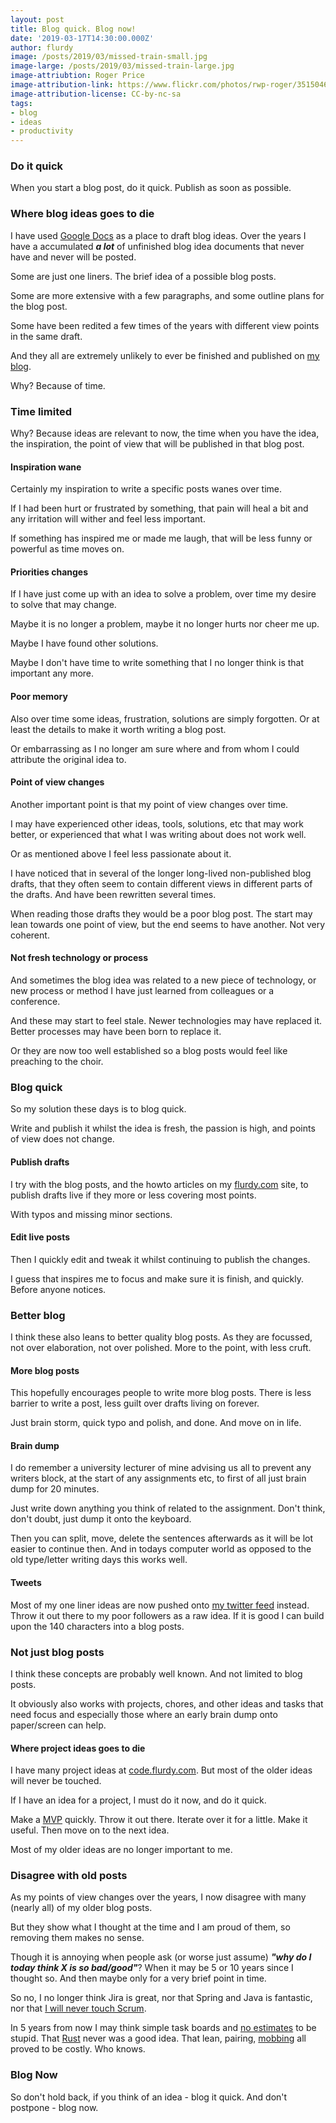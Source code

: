 ```yaml
---
layout: post
title: Blog quick. Blog now!
date: '2019-03-17T14:30:00.000Z'
author: flurdy
image: /posts/2019/03/missed-train-small.jpg
image-large: /posts/2019/03/missed-train-large.jpg
image-attriubtion: Roger Price
image-attribution-link: https://www.flickr.com/photos/rwp-roger/3515046308/
image-attribution-license: CC-by-nc-sa
tags:
- blog
- ideas
- productivity
---
```


### Do it quick

When you start a blog post, do it quick. Publish as soon as possible.


### Where blog ideas goes to die

I have used [Google Docs](https://docs.google.com) as a place to draft blog ideas.
Over the years I have a accumulated ___a lot___ of unfinished blog idea documents that never have and never will be posted.

Some are just one liners. The brief idea of a possible blog posts.

Some are more extensive with a few paragraphs, and some outline plans for the blog post.

Some have been redited a few times of the years with different view points in the same draft.

And they all are extremely unlikely to ever be finished and published on [my blog](https://blog.flurdy.com).

Why? Because of time.


### Time limited



Why? Because ideas are relevant to now, the time when you have the idea, the inspiration, the point of view that will be published in that blog post.

#### Inspiration wane

Certainly my inspiration to write a specific posts wanes over time.

If I had been hurt or frustrated by something,
that pain will heal a bit
and any irritation will wither and feel less important.

If something has inspired me or made me laugh,
that will be less funny or powerful as time moves on.

#### Priorities changes

If I have just come up with an idea to solve a problem,
over time my desire to solve that may change.

Maybe it is no longer a problem,
maybe it no longer hurts nor cheer me up.

Maybe I have found other solutions.

Maybe I don't have time to write something that I no longer think is that important any more.

#### Poor memory

Also over time some ideas, frustration, solutions are simply forgotten.
Or at least the details to make it worth writing a blog post.

Or embarrassing as I no longer am sure where and from whom I could attribute the original idea to.

#### Point of view changes

Another important point is that my point of view changes over time.

I may have experienced other ideas, tools, solutions, etc that may work better,
or experienced that what I was writing about does not work well.

Or as mentioned above I feel less passionate about it.

I have noticed that in several of the longer long-lived non-published blog drafts,
that they often seem to contain different views in different parts of the drafts.
And have been rewritten several times.

When reading those drafts they would be a poor blog post.
The start may lean towards one point of view,
but the end seems to have another. Not very coherent.

#### Not fresh technology or process

And sometimes the blog idea was related to a new piece of technology,
or new process or method I have just learned from colleagues or a conference.

And these may start to feel stale. Newer technologies may have replaced it.
Better processes may have been born to replace it.

Or they are now too well established so a blog posts would feel like preaching to the choir.

### Blog quick

So my solution these days is to blog quick.

Write and publish it whilst the idea is fresh,
the passion is high,
and points of view does not change.

#### Publish drafts

I try with the blog posts, and the howto articles on my
[flurdy.com](https://flurdy.com) site,
to publish drafts live if they more or less covering most points.

With typos and missing minor sections.

#### Edit live posts

Then I quickly edit and tweak it whilst continuing to publish the changes.

I guess that inspires me to focus and make sure it is finish, and quickly.
Before anyone notices.


### Better blog

I think these also leans to better quality blog posts.
As they are focussed, not over elaboration, not over polished.
More to the point, with less cruft.

#### More blog posts

This hopefully encourages people to write more blog posts.
There is less barrier to write a post,
less guilt over drafts living on forever.

Just brain storm, quick typo and polish, and done. And move on in life.

#### Brain dump

I do remember a university lecturer of mine advising us all
to prevent any writers block, at the start of any assignments etc,
to first of all just brain dump for 20 minutes.

Just write down anything you think of related to the assignment.
Don't think, don't doubt, just dump it onto the keyboard.

Then you can split, move, delete the sentences afterwards as it will be lot easier to continue then.
And in todays computer world as opposed to the old type/letter writing days this works well.

#### Tweets

Most of my one liner ideas are now pushed onto [my twitter feed](https://twitter.com/flurdy) instead.
Throw it out there to my poor followers as a raw idea.
If it is good I can build upon the 140 characters into a blog posts.

### Not just blog posts

I think these concepts are probably well known.
And not limited to blog posts.

It obviously also works with projects, chores,
and other ideas and tasks that need focus and
especially those where an early brain dump onto paper/screen can help.

#### Where project ideas goes to die

I have many project ideas at [code.flurdy.com](https://code.flurdy.com).
But most of the older ideas will never be touched.

If I have an idea for a project,
I must do it now, and do it quick.

Make a [MVP](https://www.agilealliance.org/glossary/mvp/) quickly.
Throw it out there.
Iterate over it for a little.
Make it useful.
Then move on to the next idea.

Most of my older ideas are no longer important to me.

### Disagree with old posts

As my points of view changes over the years,
I now disagree with many (nearly all) of
my older blog posts.

But they show what I thought at the time and I am proud of them,
so removing them makes no sense.

Though it is annoying when people ask (or worse just assume)
___"why do I today think X is so bad/good"___?
When it may be 5 or 10 years since I thought so.
And then maybe only for a very brief point in time.

So no, I no longer think Jira is great, nor that Spring and Java is fantastic, nor that [I will never touch Scrum](/2009/01/dont-like-scrum-but-will-not-use.html).

In 5 years from now I may think simple task boards and [no estimates](https://ronjeffries.com/xprog/articles/the-noestimates-movement/) to be stupid. That [Rust]() never was a good idea. That lean, pairing, [mobbing](https://en.wikipedia.org/wiki/Mob_programming) all proved to be costly. Who knows.

### Blog Now

So don't hold back, if you think of an idea - blog it quick.
And don't postpone - blog now.
